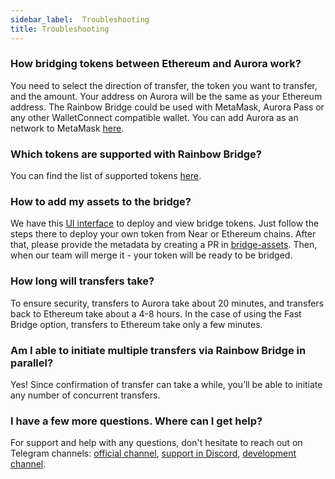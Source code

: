 ```yaml
---
sidebar_label: 	Troubleshooting
title: Troubleshooting
---
```


### How bridging tokens between Ethereum and Aurora work?

You need to select the direction of transfer, the token you want to transfer, and the amount.
Your address on Aurora will be the same as your Ethereum address. The Rainbow Bridge could be used with MetaMask, Aurora Pass or any other WalletConnect compatible wallet.
You can add Aurora as an network to MetaMask [here](https://aurora.dev/start).

### Which tokens are supported with Rainbow Bridge?

You can find the list of supported tokens [here](https://aurora.dev/tokens).

### How to add my assets to the bridge?

We have this [UI interface](https://rainbowbridge.app/deploy) to deploy and view bridge tokens.
Just follow the steps there to deploy your own token from Near or Ethereum chains.
After that, please provide the metadata by creating a PR in [bridge-assets](https://github.com/aurora-is-near/bridge-assets). Then, when our team will merge it - your token will be ready to be bridged.

### How long will transfers take?

To ensure security, transfers to Aurora take about 20 minutes, and transfers back to Ethereum take about a 4-8 hours.
In the case of using the Fast Bridge option, transfers to Ethereum take only a few minutes.

### Am I able to initiate multiple transfers via Rainbow Bridge in parallel?

Yes! Since confirmation of transfer can take a while, you’ll be able to initiate any number of concurrent transfers.

### I have a few more questions. Where can I get help?

For support and help with any questions, don't hesitate to reach out on Telegram channels: [official channel], [support in Discord], [development channel].

[official channel]:    https://t.me/auroraisnear
[support in Discord]:  https://discord.aurora.dev/
[development channel]: https://t.me/auroraisneardev
